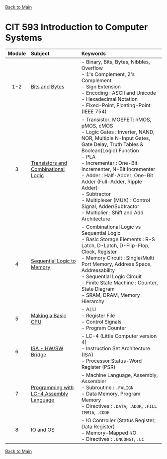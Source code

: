 [Back to Main](../../README.md)

# CIT 593 Introduction to Computer Systems

|Module|Subject|Keywords|
|:-:|:-|:-|
| 1-2|[Bits and Bytes](notes/m01.md)|- Binary, Bits, Bytes, Nibbles, Overflow <br> - 1's Complement, 2's Complement <br> - Sign Extension <br> - Encoding : ASCII and Unicode <br> - Hexadecimal Notation <br> - Fixed-Point, Floating-Point (IEEE 754)|
| 3|[Transistors and Combinational Logic](notes/m03.md)|- Transistor, MOSFET: nMOS, pMOS, cMOS <br> - Logic Gates : Inverter, NAND, NOR, Multiple N-Input Gates, Gate Delay, Truth Tables & Boolean(Logic) Function <br> - PLA <br> - Incrementer : One-Bit Incrementer, N-Bit Incrementer <br> - Adder : Half-Adder, One-Bit Adder (Full-Adder, Ripple Adder) <br> - Subtractor <br> - Multiplexer (MUX) : Control Signal, Adder/Subtractor <br> - Multiplier : Shift and Add Architecture|
| 4|[Sequential Logic to Memory](notes/m04.md)|- Combinational Logic vs Sequential Logic <br>- Basic Storage Elements : R-S Latch, D-Latch, D-Flip-Flop, Clock, Register <br> - Memory Circuit : Single/Multi Port Memory, Address Space, Addressability <br> - Sequential Logic Circuit <br> - Finite State Machine : Counter, State Diagram <br> - SRAM, DRAM, Memory Hierarchy|
| 5|[Making a Basic CPU](notes/m05.md)|- ALU <br> - Register File <br> - Control Signals <br> - Program Counter|
| 6|[ISA - HW/SW Bridge](notes/m06.md)|- LC-4 (Little Computer version 4) <br> - Instruction Set Architecture (ISA) <br> - Processor Status-Word Register (PSR)|
| 7|[Programming with LC-4 Assembly Language](notes/m07.md)|- Machine Language, Assembly, Assembler <br> - Subroutine : `.FALIGN` <br> - Data Memory, Program Memory <br> - Directives : `.DATA`, `.ADDR`, `.FILL IMM16`, `.CODE` |
| 8|[IO and OS](notes/m08.md)|- IO Controller (Status Register, Data Register) <br> - Memory-Mapped I/O <br> - Directives : `.UNCONST`, `.LC` |




[Back to Main](../../README.md)